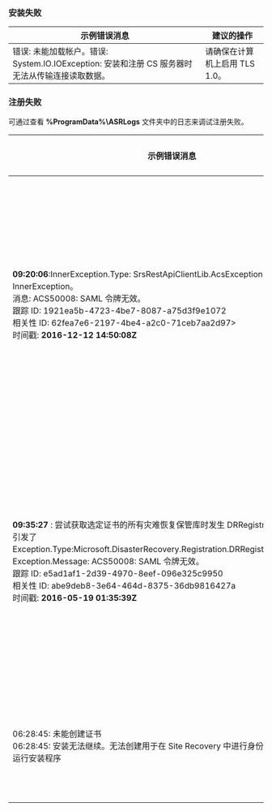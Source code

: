 ### 安装失败
| **示例错误消息** | **建议的操作** |
|--------------------------|------------------------|
|错误: 未能加载帐户。错误: System.IO.IOException: 安装和注册 CS 服务器时无法从传输连接读取数据。| 请确保在计算机上启用 TLS 1.0。 |

### 注册失败
可通过查看 **%ProgramData%\\ASRLogs** 文件夹中的日志来调试注册失败。

| **示例错误消息** | **建议的操作** |
|--------------------------|------------------------|
|**09:20:06**:InnerException.Type: SrsRestApiClientLib.AcsException，InnerException。<br>消息: ACS50008: SAML 令牌无效。<br>跟踪 ID: 1921ea5b-4723-4be7-8087-a75d3f9e1072<br>相关性 ID: 62fea7e6-2197-4be4-a2c0-71ceb7aa2d97><br>时间戳: **2016-12-12 14:50:08Z<br>** | 确保系统时钟的时间与本地时间之间的偏差不超过 15 分钟。重新运行安装程序以完成注册。|
|**09:35:27** : 尝试获取选定证书的所有灾难恢复保管库时发生 DRRegistrationException: : 引发了 Exception.Type:Microsoft.DisasterRecovery.Registration.DRRegistrationException，Exception.Message: ACS50008: SAML 令牌无效。<br>跟踪 ID: e5ad1af1-2d39-4970-8eef-096e325c9950<br>相关性 ID: abe9deb8-3e64-464d-8375-36db9816427a<br>时间戳: **2016-05-19 01:35:39Z**<br> | 确保系统时钟的时间与本地时间之间的偏差不超过 15 分钟。重新运行安装程序以完成注册。|
|06:28:45: 未能创建证书<br>06:28:45: 安装无法继续。无法创建用于在 Site Recovery 中进行身份验证的证书。重新运行安装程序 | 确保以本地管理员的身份运行安装程序。 |

<!---HONumber=Mooncake_0306_2017-->